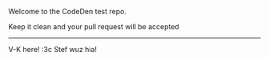 Welcome to the CodeDen test repo.

Keep it clean and your pull request will be accepted

--------------------------------------------------

V-K here! :3c
Stef wuz hia!
